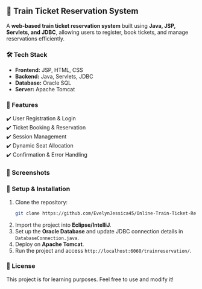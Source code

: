 ## 🚆 Train Ticket Reservation System  

A **web-based train ticket reservation system** built using **Java, JSP, Servlets, and JDBC**, allowing users to register, book tickets, and manage reservations efficiently.  

### 🛠️ Tech Stack  
- **Frontend:** JSP, HTML, CSS  
- **Backend:** Java, Servlets, JDBC  
- **Database:** Oracle SQL  
- **Server:** Apache Tomcat  

### 📌 Features  
✔️ User Registration & Login  
✔️ Ticket Booking & Reservation  
✔️ Session Management  
✔️ Dynamic Seat Allocation  
✔️ Confirmation & Error Handling  

### 📸 Screenshots  


### 🚀 Setup & Installation  
1. Clone the repository:  
   ```sh
   git clone https://github.com/EvelynJessica45/Online-Train-Ticket-Reservation.git
   ```  
2. Import the project into **Eclipse/IntelliJ**.  
3. Set up the **Oracle Database** and update JDBC connection details in `DatabaseConnection.java`.  
4. Deploy on **Apache Tomcat**.  
5. Run the project and access `http://localhost:6060/trainreservation/`.  

### 📝 License  
This project is for learning purposes. Feel free to use and modify it!  

